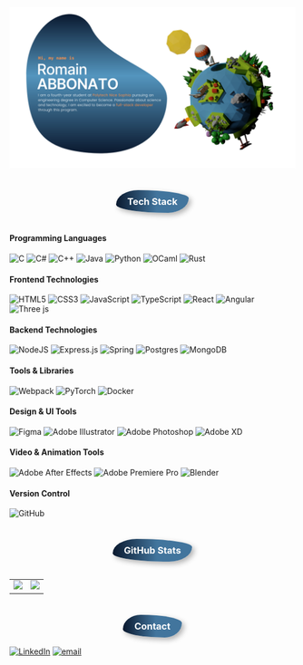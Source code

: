 <p align="center">
  <img src="assets/banner.png" alt="Banner">
</p>

<div style="text-align: center;">
  <h3 style="background: rgb(10,25,47);
background: linear-gradient(90deg, rgba(10,25,47,1) 0%, rgba(66,117,157,1) 56%); color: white; padding: 10px 20px; border-radius: 30% 70% 29% 71% / 63% 36% 64% 37% ; display: inline-block; box-shadow: 4px 4px 10px rgba(0, 0, 0, 0.3);">
    Tech Stack
  </h3>
</div>


#### Programming Languages
![C](https://img.shields.io/badge/c-%2300599C.svg?style=for-the-badge&logo=c&logoColor=white) ![C#](https://img.shields.io/badge/c%23-%23239120.svg?style=for-the-badge&logo=csharp&logoColor=white) ![C++](https://img.shields.io/badge/c++-%2300599C.svg?style=for-the-badge&logo=c%2B%2B&logoColor=white) ![Java](https://img.shields.io/badge/java-%23ED8B00.svg?style=for-the-badge&logo=openjdk&logoColor=white) ![Python](https://img.shields.io/badge/python-3670A0?style=for-the-badge&logo=python&logoColor=ffdd54) ![OCaml](https://img.shields.io/badge/OCaml-%23E98407.svg?style=for-the-badge&logo=ocaml&logoColor=white) ![Rust](https://img.shields.io/badge/rust-%23000000.svg?style=for-the-badge&logo=rust&logoColor=white)

#### Frontend Technologies
![HTML5](https://img.shields.io/badge/html5-%23E34F26.svg?style=for-the-badge&logo=html5&logoColor=white) ![CSS3](https://img.shields.io/badge/css3-%231572B6.svg?style=for-the-badge&logo=css3&logoColor=white) ![JavaScript](https://img.shields.io/badge/javascript-%23323330.svg?style=for-the-badge&logo=javascript&logoColor=%23F7DF1E) ![TypeScript](https://img.shields.io/badge/typescript-%23007ACC.svg?style=for-the-badge&logo=typescript&logoColor=white) ![React](https://img.shields.io/badge/react-%2320232a.svg?style=for-the-badge&logo=react&logoColor=%2361DAFB) ![Angular](https://img.shields.io/badge/angular-%23DD0031.svg?style=for-the-badge&logo=angular&logoColor=white) ![Three js](https://img.shields.io/badge/threejs-black?style=for-the-badge&logo=three.js&logoColor=white)

#### Backend Technologies
![NodeJS](https://img.shields.io/badge/node.js-6DA55F?style=for-the-badge&logo=node.js&logoColor=white) ![Express.js](https://img.shields.io/badge/express.js-%23404d59.svg?style=for-the-badge&logo=express&logoColor=%2361DAFB) ![Spring](https://img.shields.io/badge/spring-%236DB33F.svg?style=for-the-badge&logo=spring&logoColor=white) ![Postgres](https://img.shields.io/badge/postgres-%23316192.svg?style=for-the-badge&logo=postgresql&logoColor=white) ![MongoDB](https://img.shields.io/badge/MongoDB-%234ea94b.svg?style=for-the-badge&logo=mongodb&logoColor=white)

#### Tools & Libraries
![Webpack](https://img.shields.io/badge/webpack-%238DD6F9.svg?style=for-the-badge&logo=webpack&logoColor=black) ![PyTorch](https://img.shields.io/badge/PyTorch-%23EE4C2C.svg?style=for-the-badge&logo=PyTorch&logoColor=white) ![Docker](https://img.shields.io/badge/docker-%230db7ed.svg?style=for-the-badge&logo=docker&logoColor=white)

#### Design & UI Tools
![Figma](https://img.shields.io/badge/figma-%23F24E1E.svg?style=for-the-badge&logo=figma&logoColor=white) ![Adobe Illustrator](https://img.shields.io/badge/adobe%20illustrator-%23FF9A00.svg?style=for-the-badge&logo=adobe%20illustrator&logoColor=white) ![Adobe Photoshop](https://img.shields.io/badge/adobe%20photoshop-%2331A8FF.svg?style=for-the-badge&logo=adobe%20photoshop&logoColor=white) ![Adobe XD](https://img.shields.io/badge/Adobe%20XD-470137?style=for-the-badge&logo=Adobe%20XD&logoColor=#FF61F6)

#### Video & Animation Tools
![Adobe After Effects](https://img.shields.io/badge/Adobe%20After%20Effects-9999FF.svg?style=for-the-badge&logo=Adobe%20After%20Effects&logoColor=white) ![Adobe Premiere Pro](https://img.shields.io/badge/Adobe%20Premiere%20Pro-9999FF.svg?style=for-the-badge&logo=Adobe%20Premiere%20Pro&logoColor=white) ![Blender](https://img.shields.io/badge/blender-%23F5792A.svg?style=for-the-badge&logo=blender&logoColor=white)

#### Version Control
![GitHub](https://img.shields.io/badge/github-%23121011.svg?style=for-the-badge&logo=github&logoColor=white)


<div style="text-align: center;">
  <h3 style="background: rgb(10,25,47);
background: linear-gradient(90deg, rgba(10,25,47,1) 0%, rgba(66,117,157,1) 56%); color: white; padding: 10px 20px; border-radius: 30% 70% 29% 71% / 63% 36% 64% 37% ; display: inline-block; box-shadow: 4px 4px 10px rgba(0, 0, 0, 0.3);">
    GitHub Stats
  </h3>
</div>


<table>
  <tr>
    <td valign="middle" style="border: none;">
      <img src="https://nirzak-streak-stats.vercel.app/?user=Rom1420&theme=transparent&hide_border=true" style="border: none;" />
    </td>
    <td valign="middle" style="border: none;">
      <img src="https://github-readme-stats.vercel.app/api/top-langs/?username=Rom1420&theme=transparent&hide_border=true&include_all_commits=false&count_private=false&layout=compact" style="border: none;" />
    </td>
  </tr>
</table>




<div style="text-align: center;">
  <h3 style="background: rgb(10,25,47);
background: linear-gradient(90deg, rgba(10,25,47,1) 0%, rgba(66,117,157,1) 56%); color: white; padding: 10px 20px; border-radius: 30% 70% 29% 71% / 63% 36% 64% 37% ; display: inline-block; box-shadow: 4px 4px 10px rgba(0, 0, 0, 0.3);">
    Contact
  </h3>
</div


[![LinkedIn](https://img.shields.io/badge/LinkedIn-%230077B5.svg?logo=linkedin&logoColor=white)](https://linkedin.com/in/romain-abbonato) [![email](https://img.shields.io/badge/Email-000?logo=apple&logoColor=white)](mailto:abbonato12@icloud.com) 
